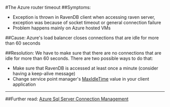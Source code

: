 #The Azure router timeout
##Symptoms:
-  Exception is thrown in RavenDB client when accessing raven server,  exception was because of socket timeout or general connection failure
- Problem happens mainly on Azure hosted VMs

##Cause:
Azure's load balancer closes connections that are idle for more than 60 seconds

##Resolution:
We have to make sure that there are no connections that are idle for more than 60 seconds.
There are two possible ways to do that:

- Make sure that RavenDB is accessed at least once a minute (consider having a keep-alive message)
- Change service point manager's [MaxIdleTime](https://msdn.microsoft.com/query/dev12.query?appId=Dev12IDEF1&l=EN-US&k=k(System.Net.ServicePointManager.MaxServicePointIdleTime);k(TargetFrameworkMoniker-.NETFramework,Version%3Dv4.5);k(DevLang-csharp)&rd=true) value in your client application 

<hr />

##Further read:
[Azure Sql Server Connection Management](http://social.technet.microsoft.com/wiki/contents/articles/1541.windows-azure-sql-database-connection-management.aspx)
